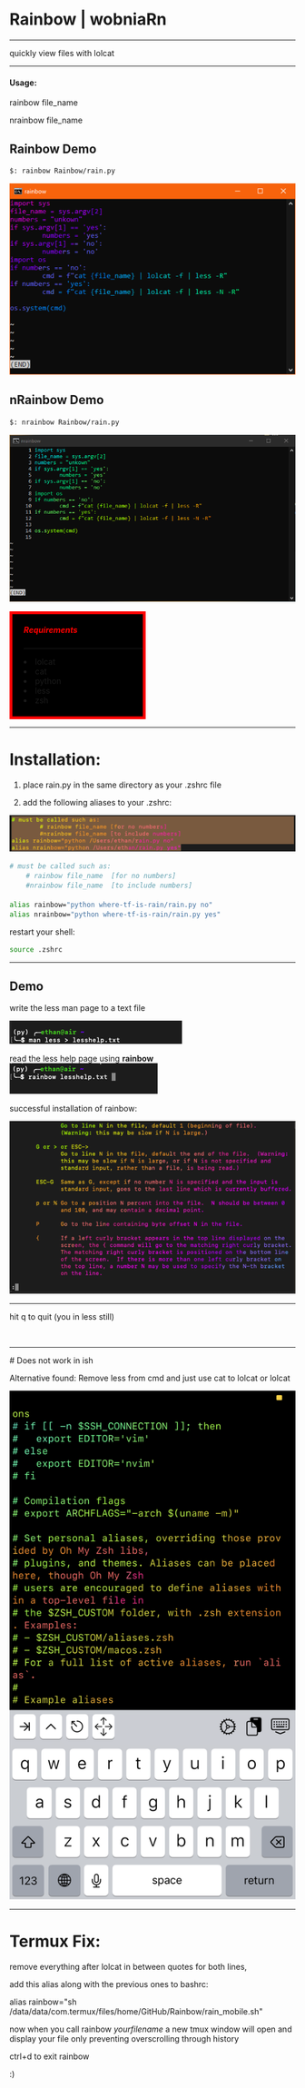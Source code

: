 # Rainbow | wobniaRn
<hr>
quickly view files with lolcat
<hr>
<h4>Usage:</h4>

<div style="font-size: 14px">
rainbow file_name

nrainbow file_name
</div>


## Rainbow Demo
```sh
$: rainbow Rainbow/rain.py
```


![Image rainbow source](screenshots/screenshot1.PNG)


## nRainbow Demo
```sh
$: nrainbow Rainbow/rain.py
```


![Image rainbow source](screenshots/screenshot2.png)

<div style="background-color: black; padding-left: 20px; padding-bottom: 20px; width: 15em; border-style: solid; border-width: 5px; border-color: red">
<h5 style="color: red;">Requirements</h5>
<hr style="color: red; color: red; background-color: red: height: 5px">
<bl>
<li>lolcat</li>
<li>cat</li>
<li>python</li>
<li>less</li>
<li>zsh</li>
</bl>
</div>


<hr>

<h1>Installation:</h1>

1. place rain.py in the same directory as your .zshrc file

2. add the following aliases to your .zshrc:


![Image Alt Text](screenshots/aliass.png)

```sh
# must be called such as:
	# rainbow file_name  [for no numbers]
	#nrainbow file_name  [to include numbers]

alias rainbow="python where-tf-is-rain/rain.py no"
alias nrainbow="python where-tf-is-rain/rain.py yes"
```

restart your shell:
```sh
source .zshrc
```
<hr>
<h2>Demo</h2>
write the less man page to a text file

![Image less help](screenshots/lesshelp.png)

read the less help page using <b>rainbow</b>
![Image rainbow go](screenshots/rainbowgo.png)

successful installation of rainbow:

![Image rainbow ran](screenshots/rainbowran.png)

<hr>

hit q to quit (you in less still)

<br>
<hr>
# Does not work in ish

Alternative found:
Remove less from cmd and just use cat to lolcat or lolcat 

![Image rainbow ish](screenshots/ishcat.PNG)



<hr> 

# Termux Fix:  

remove everything after lolcat in between quotes for both lines, 

add this alias along with the previous ones to bashrc:  

alias rainbow="sh /data/data/com.termux/files/home/GitHub/Rainbow/rain_mobile.sh"  

now when you call rainbow $yourfilename$ a new tmux window will open and display your file only preventing overscrolling through history 

ctrl+d to exit rainbow 

:)



